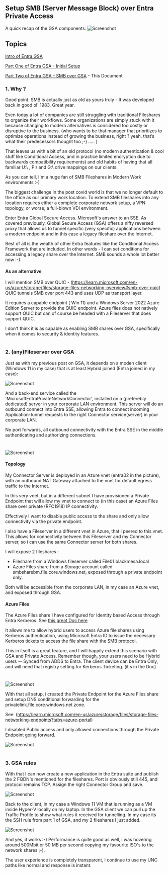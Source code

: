 
###

## Setup SMB (Server Message Block) over Entra Private Access

A quick recap of the GSA components: 
![Screenshot](https://github.com/verboompj/EntraGSA/blob/main/Pictures/private-access-diagram-quick-access3.png)



## Topics 

[Intro of Entra GSA ](https://github.com/verboompj/EntraGSA/blob/main/README.md)

[Part One of Entra GSA - Initial Setup](https://github.com/verboompj/EntraGSA/blob/main/EntraGSA_Part1.md)

[Part Two of Entra GSA - SMB over GSA](https://github.com/verboompj/EntraGSA/blob/main/EntraGSA_Part2.md)  - This Document 


### 1. Why ? 


Good point. SMB is actually just as old as yours truly - It was developed back in good ol' 1983. Great year. 

Even today a lot of companies are still struggling with traditional Fileshares to organize their workflows. Some organizations are simply stuck with it because changing to modern alternatives is considered too costly or disruptive to the business. 
(who wants to be that manager that prioritizes to optimize operations instead of growing the business, right ? yeah. that’s what their predecessors thought too ;-) ..... )

That leaves us with a bit of an old protocol (no modern authentication & cool stuff like Conditional Access, and in practice limited encryption due to backwards compatibility requirements) and old habits of having that all familiar U:\ , P:\ and G:\ drive mappings on our clients. 

As you can tell, I'm a huge fan of SMB Fileshares in Modern Work environments :-) 

The biggest challenge in the post covid world is that we no longer default to the office as our primary work location. 
To extend SMB fileshares into any location requires either a complete corporate network setup, a VPN topology, or worse; a full-blown VDI environment.

Enter Entra Global Secure Access. Microsoft's answer to an SSE. As covered previously, Global Secure Access (GSA) offers a nifty reversed proxy that allows us to tunnel specific (very specific) applications between a modern endpoint and in this case a legacy fileshare over the Internet. 

Best of all is the wealth of other Entra features like the Conditional Access Framework that are included. In other words - I can set conditions for accessing a legacy share over the Internet. SMB sounds a whole lot better now :-).

#### As an alternative 
I will mention SMB over QUIC - (https://learn.microsoft.com/en-us/azure/storage/files/storage-files-networking-overview#smb-over-quic) QUIC tunnels SMB over port 443 and uses UDP as transport layer. 

It requires a capable endpoint ( Win 11) and a Windows Server 2022 Azure Edition Server to provide the QUIC endpoint. 
Azure files does not natively support QUIC but can of course be headed with a Fileserver that does support QUIC. 

I don't think it is as capable as enabling SMB shares over GSA, specifically when it comes to security & identity features. 

#



### 2. (any)Fileserver over GSA


Just as with my previous post on GSA, it depends on a moden client (Windows 11 in my case) that is at least Hybrid joined (Entra joined in my case):

![Screenshot](https://github.com/verboompj/EntraGSA/blob/main/Pictures/validateentrajoined.png)

And a back-end service called the 'MicrosoftEntraPrivateNetworkConnector', installed on a (preferebly dedicated) server in your corporate LAN environment. 
This server will do an outbound connect into Entra SSE, allowing Entra to connect incoming Application-tunnel requests to the right Connector service(server) in your corporate LAN. 

No port forwards, all outbound connectivity with the Entra SSE in the middle authenticating and authorizing connections. 

#


![Screenshot](https://github.com/verboompj/EntraGSA/blob/main/Pictures/AVDBMRG.png)

#### Topology
My Connector Server is deployed in an Azure vnet (entra02 in the picture), with an outbound NAT Gateway attached to the vnet for default egress traffic to the Internet. 

In this very vnet, but in a different subnet I have provisioned a Private Endpoint that will allow my vnet to connect to (in this case) an Azure Files share over private (RFC1918) IP connectivity.

Effectively I want to disable public access to the share and only allow connectivity via the private endpoint. 

I also have a Fileserver in a different vnet in Azure, that i peered to this vnet. This allows for connectivity between this Fileserver and my Connector server, so i can use the same Connector server for both shares. 

I will expose 2 fileshares :
- Fileshare from a Windows fileserver called File01.blackmesa.local
- Azure Files share from a Storage account called smbsharebm.file.core.windows.net, exposed through a private endpoint only.

Both will be accessible from the corporate LAN, in my case an Azure vnet, and exposed through GSA. 


#### Azure Files 


The Azure Files share I have configured for Identity based Access through Entra Kerberos. See [this great Doc here](https://learn.microsoft.com/en-us/azure/storage/files/storage-files-identity-auth-hybrid-identities-enable?tabs=azure-portal%2Cregkey)

It allows me to allow hybrid users to access Azure file shares using Kerberos authentication, using Microsoft Entra ID to issue the necessary Kerberos tickets to access the file share with the SMB protocol. 

This in itself is a great feature, and I will happily extend this scenario with GSA and Private Access. Remember though, your users need to be Hybrid users -- Synced from ADDS to Entra. The client device can be Entra Only, and will need that registry setting for Kerberos Ticketing. (it s in the Doc) 


#



![Screenshot](https://github.com/verboompj/EntraGSA/blob/main/Pictures/setupazurefiles.png)

With that all setup, i created the Private Endpoint for the Azure Files share and setup DNS conditional forwarding for the privatelink.file.core.windows.net zone. 

See: (https://learn.microsoft.com/en-us/azure/storage/files/storage-files-networking-endpoints?tabs=azure-portal)

I disabled Public access and only allowed connections through the Private Endpoint going forward.



![Screenshot](https://github.com/verboompj/EntraGSA/blob/main/Pictures/privlinkdns.png)


#


### 3. GSA rules 

With that I can now create a new application in the Entra suite and publish the 2 FQDN's mentioned for the fileshares.
Port is obviously still 445, and protocol remains TCP. Assign the right Connector Group and save.

![Screenshot](https://github.com/verboompj/EntraGSA/blob/main/Pictures/entranap.png)

Back to the client, in my case a Windows 11 VM that is running as a VM inside Hyper-V locally on my laptop. 
In the GSA client we can pull up the Traffic Profile to show what rules it received for tunnelling. In my case its the SSH rule from part 1 of GSA, and my 2 fileshares I just added. 

![Screenshot](https://github.com/verboompj/EntraGSA/blob/main/Pictures/gsaprofile.png)

And yes, it works :-) Performance is quite good as well, i was hovering around 500Mbit or 50 MB per second copying my favourite ISO's to the network shares ;-). 

The user experience is completely transparent, I continue to use my UNC paths like normal and response is instant. 









